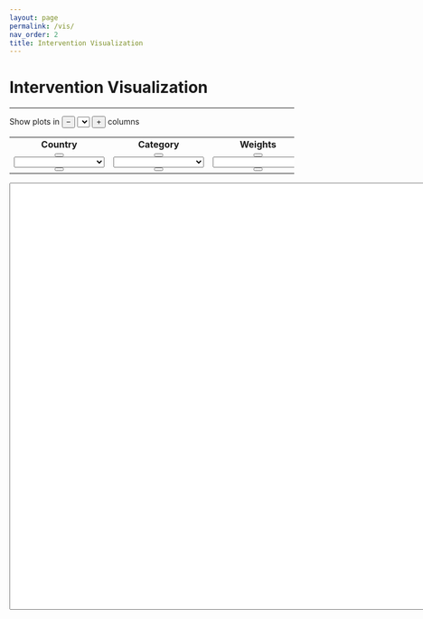 ```yaml
---
layout: page
permalink: /vis/
nav_order: 2
title: Intervention Visualization
---
```


# Intervention Visualization #
---

Show plots in 
<button id="colPrev" onclick="getPrev(this)" class="button">&minus;</button>
<select id="col" onchange="changePlot()" class="dropdown"></select>
<button id="colNext" onclick="getNext(this)" class="button">+</button> 
columns

<table BORDER="0">
<tr>
<td align="center" onclick="selectNode(this)" id="couAll" class="off"><b>Country</b></td>
<td align="center" onclick="selectNode(this)" id="catAll" class="on"><b>Category</b></td>
<td align="center" onclick="selectNode(this)" id="weiAll" class="on"><b>Weights</b></td>
<td align="center" onclick="selectNode(this)" id="vizAll" class="on"><b>Visualization</b></td>
</tr>
<tr>
<td class="select" align="center">
<button id="couPrev" onclick="getPrev(this)" class="button"><i class="arrow left"></i></button>
<select id="cou" onchange="changePlot()" style="width:160px;"></select>
<button id="couNext" onclick="getNext(this)" class="button"><i class="arrow right"></i></button>
</td>
<td class="select" align="center">
<button id="catPrev" onclick="getPrev(this)" class="button"><i class="arrow left"></i></button>
<select id="cat" onchange="changePlot()" style="width:160px;"></select>
<button id="catNext" onclick="getNext(this)" class="button"><i class="arrow right"></i></button>
</td>
<td class="select" align="center">
<button id="weiPrev" onclick="getPrev(this)" class="button"><i class="arrow left"></i></button>
<select id="wei" onchange="changePlot()" style="width:160px;"></select>
<button id="weiNext" onclick="getNext(this)" class="button"><i class="arrow right"></i></button>
</td>
<td class="select" align="center">
<button id="vizPrev" onclick="getPrev(this)" class="button"><i class="arrow left"></i></button>
<select id="viz" onchange="changePlot()" style="width:320px;"></select>
<button id="vizNext" onclick="getNext(this)" class="button"><i class="arrow right"></i></button>
</td>
</tr>
</table>

<textarea id="test" rows="50" cols="100"></textarea>
<div id="images"></div>

<script src="{{ '/assets/js/data.js' | relative_url }}"></script>
<script src="{{ '/assets/js/common.js' | relative_url }}"></script>
<script src="{{ '/assets/js/custom.js' | relative_url }}"></script>
